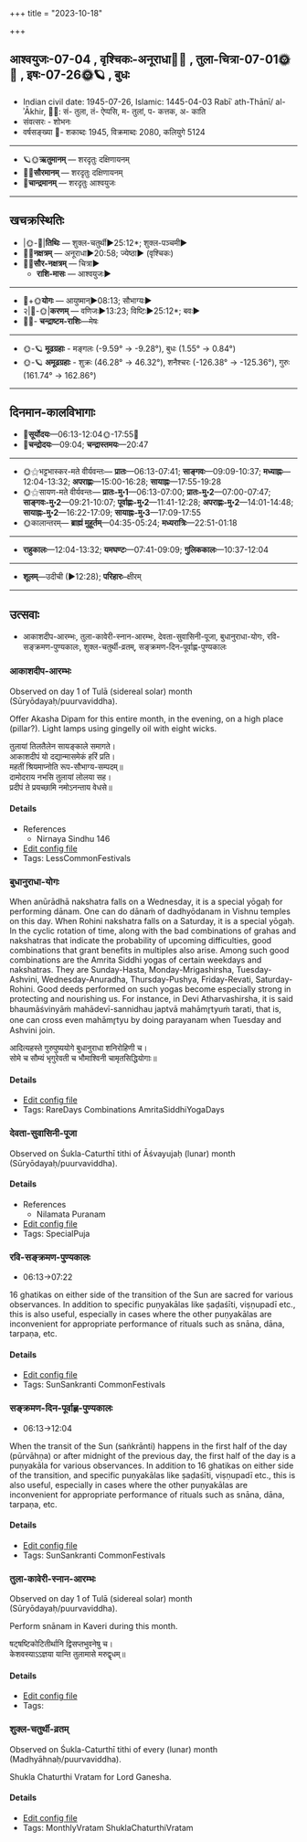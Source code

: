 +++
title = "2023-10-18"

+++
## आश्वयुजः-07-04  ,  वृश्चिकः-अनूराधा🌛🌌  ,  तुला-चित्रा-07-01🌞🌌  ,  इषः-07-26🌞🪐  ,  बुधः
- Indian civil date: 1945-07-26, Islamic: 1445-04-03 Rabīʿ ath-Thānī/ al-ʾĀkhir, 🌌🌞: सं- तुला, तं- ऐप्पसि, म- तुलां, प- कत्तक, अ- काति
- संवत्सरः - शोभनः
- वर्षसङ्ख्या 🌛- शकाब्दः 1945, विक्रमाब्दः 2080, कलियुगे 5124
___________________
- 🪐🌞**ऋतुमानम्** — शरदृतुः दक्षिणायनम्
- 🌌🌞**सौरमानम्** — शरदृतुः दक्षिणायनम्
- 🌛**चान्द्रमानम्** — शरदृतुः आश्वयुजः
___________________


## खचक्रस्थितिः
- |🌞-🌛|**तिथिः** — शुक्ल-चतुर्थी►25:12*; शुक्ल-पञ्चमी►  
- 🌌🌛**नक्षत्रम्** — अनूराधा►20:58; ज्येष्ठा► (वृश्चिकः)  
- 🌌🌞**सौर-नक्षत्रम्** — चित्रा►  
  - **राशि-मासः** — आश्वयुजः► 
___________________
- 🌛+🌞**योगः** — आयुष्मान्►08:13; सौभाग्यः►  
- २|🌛-🌞|**करणम्** — वणिजः►13:23; विष्टिः►25:12*; बवः►  
- 🌌🌛- **चन्द्राष्टम-राशिः**—मेषः  
___________________
- 🌞-🪐 **मूढग्रहाः** - मङ्गलः (-9.59° → -9.28°), बुधः (1.55° → 0.84°)
- 🌞-🪐 **अमूढग्रहाः** - शुक्रः (46.28° → 46.32°), शनैश्चरः (-126.38° → -125.36°), गुरुः (161.74° → 162.86°)
___________________


## दिनमान-कालविभागाः
- 🌅**सूर्योदयः**—06:13-12:04🌞️-17:55🌇  
- 🌛**चन्द्रोदयः**—09:04; **चन्द्रास्तमयः**—20:47  
___________________
- 🌞⚝भट्टभास्कर-मते वीर्यवन्तः— **प्रातः**—06:13-07:41; **साङ्गवः**—09:09-10:37; **मध्याह्नः**—12:04-13:32; **अपराह्णः**—15:00-16:28; **सायाह्नः**—17:55-19:28  
- 🌞⚝सायण-मते वीर्यवन्तः— **प्रातः-मु॰1**—06:13-07:00; **प्रातः-मु॰2**—07:00-07:47; **साङ्गवः-मु॰2**—09:21-10:07; **पूर्वाह्णः-मु॰2**—11:41-12:28; **अपराह्णः-मु॰2**—14:01-14:48; **सायाह्नः-मु॰2**—16:22-17:09; **सायाह्नः-मु॰3**—17:09-17:55  
- 🌞कालान्तरम्— **ब्राह्मं मुहूर्तम्**—04:35-05:24; **मध्यरात्रिः**—22:51-01:18  
___________________
- **राहुकालः**—12:04-13:32; **यमघण्टः**—07:41-09:09; **गुलिककालः**—10:37-12:04  
___________________
- **शूलम्**—उदीची (►12:28); **परिहारः**–क्षीरम्  
___________________

## उत्सवाः
- आकाशदीप-आरम्भः, तुला-कावेरी-स्नान-आरम्भः, देवता-सुवासिनी-पूजा, बुधानुराधा-योगः, रवि-सङ्क्रमण-पुण्यकालः, शुक्ल-चतुर्थी-व्रतम्, सङ्क्रमण-दिन-पूर्वाह्ण-पुण्यकालः
### आकाशदीप-आरम्भः

Observed on day 1 of Tulā (sidereal solar) month (Sūryōdayaḥ/puurvaviddha). 

Offer Akasha Dipam for this entire month, in the evening, on a high place (pillar?). Light lamps using gingelly oil with eight wicks.

तुलायां  तिलतैलेन  सायङ्काले  समागते।  
आकाशदीपं  यो  दद्यान्मासमेकं  हरिं  प्रति।  
महतीं  श्रियमाप्नोति  रूप-सौभाग्य-सम्पदम्॥  
दामोदराय  नभसि  तुलायां  लोलया  सह।  
प्रदीपं  ते  प्रयच्छामि  नमोऽनन्ताय  वेधसे॥



#### Details
- References
  - Nirnaya Sindhu 146
- [Edit config file](https://github.com/jyotisham/adyatithi/blob/master/general/sidereal_solar_month/day/07/01/AkAzadIpa-ArambhaH.toml)
- Tags: LessCommonFestivals


### बुधानुराधा-योगः



When anūrādhā nakshatra falls on a Wednesday, it is a special yōgaḥ for performing dānam. One can do dānaṁ of dadhyōdanam in Vishnu temples on this day. When Rohini nakshatra falls on a Saturday, it is a special yōgaḥ. In the cyclic rotation of time, along with the bad combinations of grahas and nakshatras that indicate the probability of upcoming difficulties, good combinations that grant benefits in multiples also arise. Among such good combinations are the Amrita Siddhi yogas of certain weekdays and nakshatras. They are Sunday-Hasta, Monday-Mrigashirsha, Tuesday-Ashvini, Wednesday-Anuradha, Thursday-Pushya, Friday-Revati, Saturday-Rohini. Good deeds performed on such yogas become especially strong in protecting and nourishing us.
For instance, in Devi Atharvashirsha, it is said bhaumāśvinyāṁ mahādevī-sannidhau japtvā mahāmr̥tyuṁ tarati, that is, one can cross even mahāmr̥tyu by doing parayanam when Tuesday and Ashvini join.

आदित्यहस्ते गुरुपुष्ययोगे बुधानुराधा शनिरोहिणी च।  
सोमे च सौम्यं भृगुरेवती च भौमाश्विनी चामृतसिद्धियोगाः॥



#### Details
- [Edit config file](https://github.com/jyotisham/adyatithi/blob/master/time_focus/amrita-siddhi/description_only/budhAnurAdhA-yOgaH.toml)
- Tags: RareDays Combinations AmritaSiddhiYogaDays


### देवता-सुवासिनी-पूजा

Observed on Śukla-Caturthī tithi of Āśvayujaḥ (lunar) month (Sūryōdayaḥ/puurvaviddha). 



#### Details
- References
  - Nilamata Puranam
- [Edit config file](https://github.com/jyotisham/adyatithi/blob/master/devatA/shakti/lunar_month/tithi/07/04/dEvatA-suvAsinI-pUjA.toml)
- Tags: SpecialPuja


### रवि-सङ्क्रमण-पुण्यकालः
- 06:13→07:22



16 ghatikas on either side of the transition of the Sun are sacred for various observances. In addition to specific puṇyakālas like ṣaḍaśīti, viṣṇupadī etc., this is also useful, especially in cases where the other puṇyakālas are inconvenient for appropriate performance of rituals such as snāna, dāna, tarpaṇa, etc.

#### Details
- [Edit config file](https://github.com/jyotisham/adyatithi/blob/master/time_focus/sankrAnti/description_only/ravi-saGkramaNa-puNyakAlaH.toml)
- Tags: SunSankranti CommonFestivals


### सङ्क्रमण-दिन-पूर्वाह्ण-पुण्यकालः
- 06:13→12:04



When the transit of the Sun (saṅkrānti) happens in the first half of the day (pūrvāhṇa) or after midnight of the previous day, the first half of the day is a puṇyakāla for various observances. In addition to 16 ghatikas on either side of the transition, and specific puṇyakālas like ṣaḍaśīti, viṣṇupadī etc., this is also useful, especially in cases where the other puṇyakālas are inconvenient for appropriate performance of rituals such as snāna, dāna, tarpaṇa, etc.

#### Details
- [Edit config file](https://github.com/jyotisham/adyatithi/blob/master/time_focus/sankrAnti/description_only/saGkramaNa-dina-pUrvAhNa-puNyakAlaH.toml)
- Tags: SunSankranti CommonFestivals


### तुला-कावेरी-स्नान-आरम्भः

Observed on day 1 of Tulā (sidereal solar) month (Sūryōdayaḥ/puurvaviddha). 

Perform snānam in Kaveri during this month.

षट्षष्टिकोटितीर्थानि द्विसप्तभुवनेषु च।  
केशवस्याऽऽज्ञया यान्ति तुलामासे मरुद्वृधम्॥



#### Details
- [Edit config file](https://github.com/jyotisham/adyatithi/blob/master/devatA/nadI/sidereal_solar_month/day/07/01/tulA-kAvErI-snAna-ArambhaH.toml)
- Tags: 


### शुक्ल-चतुर्थी-व्रतम्

Observed on Śukla-Caturthī tithi of every (lunar) month (Madhyāhnaḥ/puurvaviddha). 

Shukla Chaturthi Vratam for Lord Ganesha.

#### Details
- [Edit config file](https://github.com/jyotisham/adyatithi/blob/master/devatA/gaNapati/lunar_month/tithi/00/04/zukla-caturthI-vratam.toml)
- Tags: MonthlyVratam ShuklaChaturthiVratam


